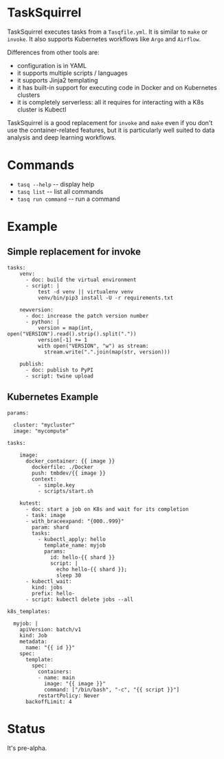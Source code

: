 # TaskSquirrel

TaskSquirrel executes tasks from a `Tasqfile.yml`. It is similar to `make`
or `invoke`. It also supports Kubernetes workflows like `Argo` and `Airflow`.

Differences from other tools are:

- configuration is in YAML
- it supports multiple scripts / languages
- it supports Jinja2 templating
- it has built-in support for executing code in Docker and on Kubernetes clusters
- it is completely serverless: all it requires for interacting with a K8s cluster is Kubectl

TaskSquirrel is a good replacement for `invoke` and `make` even if you don't use
the container-related features, but it is particularly well suited to data analysis
and deep learning workflows.


# Commands

- `tasq --help` -- display help
- `tasq list` -- list all commands
- `tasq run command` -- run a command

# Example

## Simple replacement for invoke

```
tasks:
    venv:
      - doc: build the virtual environment
      - script: |
          test -d venv || virtualenv venv
          venv/bin/pip3 install -U -r requirements.txt

    newversion:
      - doc: increase the patch version number
      - python: |
          version = map(int, open("VERSION").read().strip().split("."))
          version[-1] += 1
          with open("VERSION", "w") as stream:
            stream.write(".".join(map(str, version)))

    publish:
      - doc: publish to PyPI
      - script: twine upload
```

## Kubernetes Example

```
params:

  cluster: "mycluster"
  image: "mycompute"

tasks:

    image:
      docker_container: {{ image }}
        dockerfile: ./Docker
        push: tmbdev/{{ image }}
        context:
          - simple.key
          - scripts/start.sh

    kutest:
      - doc: start a job on K8s and wait for its completion
      - task: image
      - with_braceexpand: "{000..999}"
        param: shard
        tasks:
          - kubectl_apply: hello
            template_name: myjob
            params:
              id: hello-{{ shard }}
              script: |
                echo hello-{{ shard }};
                sleep 30
      - kubectl_wait:
        kind: jobs
        prefix: hello-
      - script: kubectl delete jobs --all

k8s_templates:

  myjob: |
    apiVersion: batch/v1
    kind: Job
    metadata:
      name: "{{ id }}"
    spec:
      template:
        spec:
          containers:
          - name: main
            image: "{{ image }}"
            command: ["/bin/bash", "-c", "{{ script }}"]
          restartPolicy: Never
      backoffLimit: 4
```

# Status

It's pre-alpha.
